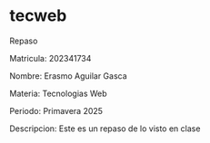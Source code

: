 # tecweb
Repaso

Matricula: 202341734

Nombre: Erasmo Aguilar Gasca

Materia: Tecnologias Web

Periodo: Primavera 2025

Descripcion: Este es un repaso de lo visto en clase